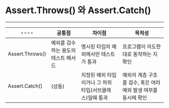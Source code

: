 # Assert.Throws() 와 Assert.Catch()
------
|----|공통점|차이점|목적성|
|----|----|----|----|
|Assert.Throws()|예외를 검수하는 용도의 테스트 메서드|명시된 타입의 예외에서만 테스트가 통과|프로그램이 의도한 대로 동작하는 지 확인
|Assert.Catch()|(상동)|지정된 예외 타입이거나 그 하위 타입(서브클래스)일때 통과|예외의 계층 구조를 검수, 혹은 여러 예외 발생 여부를 동시에 확인

